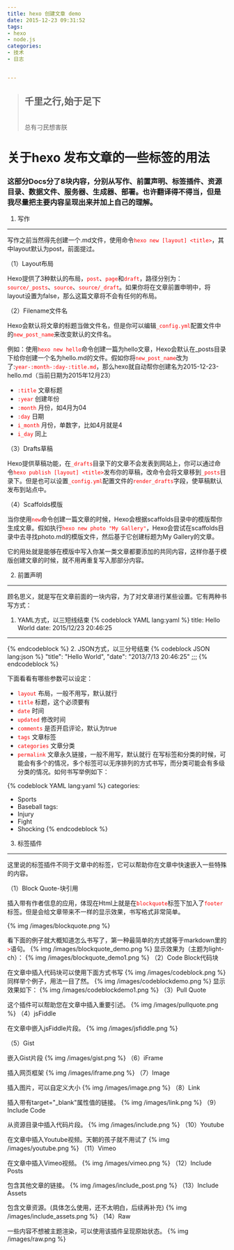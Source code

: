 ```yaml
---
title: hexo 创建文章 demo
date: 2015-12-23 09:31:52
tags:
- hexo
- node.js
categories: 
- 技术
- 日志


---
```

<blockquote class="blockquote-center"><h2>千里之行,始于足下</h2></br>总有刁民想害朕</blockquote>

关于hexo 发布文章的一些标签的用法
=======
### 这部分Docs分了8块内容，分别从写作、前置声明、标签插件、资源目录、数据文件、服务器、生成器、部署。也许翻译得不得当，但是我尽量把主要内容呈现出来并加上自己的理解。
<!-- more -->
1. 写作
-----------
写作之前当然得先创建一个.md文件，使用命令<font color="#f00">`hexo new [layout] <title>`</font>，其中layout默认为post，前面提过。

（1）Layout布局

Hexo提供了3种默认的布局，<font color="#f00">`post`</font>、<font color="#f00">`page`</font>和<font color="#f00">`draft`</font>，路径分别为：<font color="#f00">`source/_posts`</font>、<font color="#f00">`source`</font>、<font color="#f00">`source/_draft`</font>。如果你将在文章前置申明中，将layout设置为false，那么这篇文章将不会有任何的布局。

（2）Filename文件名

Hexo会默认将文章的标题当做文件名，但是你可以编辑<font color="#f00">`_config.yml`</font>配置文件中的<font color="#f00">`new_post_name`</font>来改变默认的文件名。

例如：使用<font color="#f00">`hexo new hello`</font>命令创建一篇为hello文章，Hexo会默认在_posts目录下给你创建一个名为hello.md的文件。假如你将<font color="#f00">`new_post_name`</font>改为了:<font color="#f00">`year-:month-:day-:title.md`</font>，那么hexo就自动帮你创建名为2015-12-23-hello.md（当前日期为2015年12月23）
* <font color="#f00">`:title`</font> 文章标题
* <font color="#f00">`:year`</font> 创建年份
* <font color="#f00">`:month`</font> 月份，如4月为04
* <font color="#f00">`:day`</font> 日期
* <font color="#f00">`i_month`</font> 月份，单数字，比如4月就是4
* <font color="#f00">`i_day`</font> 同上

（3）Drafts草稿

Hexo提供草稿功能，在<font color="#f00">`_drafts`</font>目录下的文章不会发表到网站上，你可以通过命令<font color="#f00">`hexo publish [layout] <title>`</font>发布你的草稿，改命令会将文章移到<font color="#f00">`_posts`</font>目录下。但是也可以设置<font color="#f00">`_config.yml`</font>配置文件的<font color="#f00">`render_drafts`</font>字段，使草稿默认发布到站点中。

（4）Scaffolds模版

当你使用<font color="#f00">`new`</font>命令创建一篇文章的时候，Hexo会根据scaffolds目录中的模版帮你生成文章。假如执行<font color="#f00">`hexo new photo "My Gallery"`</font>，Hexo会尝试在scaffolds目录中去寻找photo.md的模版文件，然后基于它创建标题为My Gallery的文章。

它的用处就是能够在模版中写入你某一类文章都要添加的共同内容，这样你基于模版创建文章的时候，就不用再重复写入那部分内容。

2. 前置声明
-----------
顾名思义，就是写在文章前面的一块内容，为了对文章进行某些设置。它有两种书写方式：

1. YAML方式，以三短线结束
{% codeblock YAML lang:yaml %}
title: Hello World
date: 2015/12/23 20:46:25
---
{% endcodeblock %}
2. JSON方式，以三分号结束
{% codeblock JSON lang:json %}
"title": "Hello World",
"date": "2013/7/13 20:46:25"
;;;
{% endcodeblock %}

下面看看有哪些参数可以设定：

* <font color="#f00">`layout`</font> 布局，一般不用写，默认就行
* <font color="#f00">`title`</font> 标题，这个必须要有
* <font color="#f00">`date`</font> 时间
* <font color="#f00">`updated`</font> 修改时间
* <font color="#f00">`comments`</font> 是否开启评论，默认为true
* <font color="#f00">`tags`</font> 文章标签
* <font color="#f00">`categories`</font> 文章分类
* <font color="#f00">`permalink`</font> 文章永久链接，一般不用写，默认就行
在写标签和分类的时候，可能会有多个的情况，多个标签可以无序排列的方式书写，而分类可能会有多级分类的情况。如何书写举例如下：

{% codeblock YAML lang:yaml %}
categories: 
- Sports
- Baseball
tags:
- Injury
- Fight
- Shocking
{% endcodeblock %}

3. 标签插件
-----------
这里说的标签插件不同于文章中的标签，它可以帮助你在文章中快速嵌入一些特殊的内容。

（1）Block Quote-块引用

插入带有作者信息的应用，体现在Html上就是在<font color="#f00">`blockquote`</font>标签下加入了<font color="#f00">`footer`</font>标签。但是会给文章带来不一样的显示效果，书写格式非常简单。

{% img /images/blockquote.png %}

看下面的例子就大概知道怎么书写了，第一种最简单的方式就等于markdown里的<font color="#f00">` > `</font>语句。
{% img /images/blockquote_demo.png %}
显示效果为（主题为light-ch）：
{% img /images/blockquote_demo1.png %}
（2）Code Block代码块

在文章中插入代码块可以使用下面方式书写
{% img /images/codeblock.png %}
同样举个例子，用法一目了然。
{% img /images/codeblockdemo.png %}
显示效果如下：
{% img /images/codeblockdemo1.png %}
（3）Pull Quote

这个插件可以帮助您在文章中插入重要引述。
{% img /images/pullquote.png %}
（4）jsFiddle

在文章中嵌入jsFiddle片段。
{% img /images/jsfiddle.png %}

（5）Gist

嵌入Gist片段
{% img /images/gist.png %}
（6）iFrame

插入网页框架
{% img /images/iframe.png %}
（7）Image

插入图片，可以自定义大小
{% img /images/image.png %}
（8）Link

插入带有target="_blank"属性值的链接。
{% img /images/link.png %}
（9）Include Code

从资源目录中插入代码片段。
{% img /images/include.png %}
（10）Youtube

在文章中插入Youtube视频。天朝的孩子就不用试了
{% img /images/youtube.png %}
（11）Vimeo

在文章中插入Vimeo视频。
{% img /images/vimeo.png %}
（12）Include Posts

包含其他文章的链接。
{% img /images/include_post.png %}
（13）Include Assets

包含文章资源。(具体怎么使用，还不太明白，后续再补充)
{% img /images/include_assets.png %}
（14）Raw

一些内容不想被主题渲染，可以使用该插件呈现原始状态。
{% img /images/raw.png %}